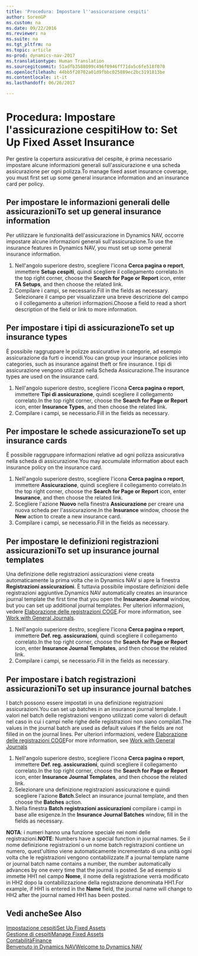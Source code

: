 ```yaml
---
title: 'Procedura: Impostare l''assicurazione cespiti'
author: SorenGP
ms.custom: na
ms.date: 09/22/2016
ms.reviewer: na
ms.suite: na
ms.tgt_pltfrm: na
ms.topic: article
ms-prod: dynamics-nav-2017
ms.translationtype: Human Translation
ms.sourcegitcommit: 51adfb3588099c496f0946ff71da5c6fe518f070
ms.openlocfilehash: 44bb5f20702a01d9fbbc025889ec2bc3191813be
ms.contentlocale: it-it
ms.lasthandoff: 06/26/2017

---
```


# <a name="how-to-set-up-fixed-asset-insurance"></a><span data-ttu-id="939e1-102">Procedura: Impostare l'assicurazione cespiti</span><span class="sxs-lookup"><span data-stu-id="939e1-102">How to: Set Up Fixed Asset Insurance</span></span>
<span data-ttu-id="939e1-103">Per gestire la copertura assicurativa del cespite, è prima necessario impostare alcune informazioni generali sull'assicurazione e una scheda assicurazione per ogni polizza.</span><span class="sxs-lookup"><span data-stu-id="939e1-103">To manage fixed asset insurance coverage, you must first set up some general insurance information and an insurance card per policy.</span></span>

## <a name="to-set-up-general-insurance-information"></a><span data-ttu-id="939e1-104">Per impostare le informazioni generali delle assicurazioni</span><span class="sxs-lookup"><span data-stu-id="939e1-104">To set up general insurance information</span></span>  
<span data-ttu-id="939e1-105">Per utilizzare le funzionalità dell'assicurazione in Dynamics NAV, occorre impostare alcune informazioni generali sull'assicurazione.</span><span class="sxs-lookup"><span data-stu-id="939e1-105">To use the insurance features in Dynamics NAV, you must set up some general insurance information.</span></span>  
1. <span data-ttu-id="939e1-106">Nell'angolo superiore destro, scegliere l'icona **Cerca pagina o report**, immettere **Setup cespiti**, quindi scegliere il collegamento correlato.</span><span class="sxs-lookup"><span data-stu-id="939e1-106">In the top right corner, choose the **Search for Page or Report** icon, enter **FA Setups**, and then choose the related link.</span></span>  
2. <span data-ttu-id="939e1-107">Compilare i campi, se necessario.</span><span class="sxs-lookup"><span data-stu-id="939e1-107">Fill in the fields as necessary.</span></span> <span data-ttu-id="939e1-108">Selezionare il campo per visualizzare una breve descrizione del campo o il collegamento a ulteriori informazioni.</span><span class="sxs-lookup"><span data-stu-id="939e1-108">Choose a field to read a short description of the field or link to more information.</span></span>  

## <a name="to-set-up-insurance-types"></a><span data-ttu-id="939e1-109">Per impostare i tipi di assicurazione</span><span class="sxs-lookup"><span data-stu-id="939e1-109">To set up insurance types</span></span>  
<span data-ttu-id="939e1-110">È possibile raggruppare le polizze assicurative in categorie, ad esempio assicurazione da furti o incendi.</span><span class="sxs-lookup"><span data-stu-id="939e1-110">You can group your insurance policies into categories, such as insurance against theft or fire insurance.</span></span> <span data-ttu-id="939e1-111">I tipi di assicurazione vengono utilizzati nella Scheda Assicurazione.</span><span class="sxs-lookup"><span data-stu-id="939e1-111">The insurance types are used on the insurance card.</span></span>
1. <span data-ttu-id="939e1-112">Nell'angolo superiore destro, scegliere l'icona **Cerca pagina o report**, immettere **Tipi di assicurazione**, quindi scegliere il collegamento correlato.</span><span class="sxs-lookup"><span data-stu-id="939e1-112">In the top right corner, choose the **Search for Page or Report** icon, enter **Insurance Types**, and then choose the related link.</span></span>  
2. <span data-ttu-id="939e1-113">Compilare i campi, se necessario.</span><span class="sxs-lookup"><span data-stu-id="939e1-113">Fill in the fields as necessary.</span></span>

## <a name="to-set-up-insurance-cards"></a><span data-ttu-id="939e1-114">Per impostare le schede assicurazione</span><span class="sxs-lookup"><span data-stu-id="939e1-114">To set up insurance cards</span></span>  
<span data-ttu-id="939e1-115">È possibile raggruppare informazioni relative ad ogni polizza assicurativa nella scheda di assicurazione.</span><span class="sxs-lookup"><span data-stu-id="939e1-115">You may accumulate information about each insurance policy on the insurance card.</span></span>  
1. <span data-ttu-id="939e1-116">Nell'angolo superiore destro, scegliere l'icona **Cerca pagina o report**, immettere **Assicurazione**, quindi scegliere il collegamento correlato.</span><span class="sxs-lookup"><span data-stu-id="939e1-116">In the top right corner, choose the **Search for Page or Report** icon, enter **Insurance**, and then choose the related link.</span></span>  
2. <span data-ttu-id="939e1-117">Scegliere l'azione **Nuovo** nella finestra **Assicurazione** per creare una nuova scheda per l'assicurazione.</span><span class="sxs-lookup"><span data-stu-id="939e1-117">In the **Insurance** window, choose the **New** action to create a  new insurance card.</span></span>  
3. <span data-ttu-id="939e1-118">Compilare i campi, se necessario.</span><span class="sxs-lookup"><span data-stu-id="939e1-118">Fill in the fields as necessary.</span></span>

## <a name="to-set-up-insurance-journal-templates"></a><span data-ttu-id="939e1-119">Per impostare le definizioni registrazioni assicurazioni</span><span class="sxs-lookup"><span data-stu-id="939e1-119">To set up insurance journal templates</span></span>  
<span data-ttu-id="939e1-120">Una definizione delle registrazioni assicurazioni viene creata automaticamente la prima volta che in Dynamics NAV si apre la finestra **Registrazioni assicurazioni**. È tuttavia possibile impostare definizioni delle registrazioni aggiuntive.</span><span class="sxs-lookup"><span data-stu-id="939e1-120">Dynamics NAV automatically creates an insurance journal template the first time that you open the **Insurance Journal** window, but you can set up additional journal templates.</span></span> <span data-ttu-id="939e1-121">Per ulteriori informazioni, vedere [Elaborazione delle registrazioni COGE](ui-work-general-journals.md).</span><span class="sxs-lookup"><span data-stu-id="939e1-121">For more information, see [Work with General Journals](ui-work-general-journals.md).</span></span>  
1. <span data-ttu-id="939e1-122">Nell'angolo superiore destro, scegliere l'icona **Cerca pagina o report**, immettere **Def. reg. assicurazioni**, quindi scegliere il collegamento correlato.</span><span class="sxs-lookup"><span data-stu-id="939e1-122">In the top right corner, choose the **Search for Page or Report** icon, enter **Insurance Journal Templates**, and then choose the related link.</span></span>  
2. <span data-ttu-id="939e1-123">Compilare i campi, se necessario.</span><span class="sxs-lookup"><span data-stu-id="939e1-123">Fill in the fields as necessary.</span></span>

## <a name="to-set-up-insurance-journal-batches"></a><span data-ttu-id="939e1-124">Per impostare i batch registrazioni assicurazioni</span><span class="sxs-lookup"><span data-stu-id="939e1-124">To set up insurance journal batches</span></span>  
<span data-ttu-id="939e1-125">I batch possono essere impostati in una definizione registrazioni assicurazioni.</span><span class="sxs-lookup"><span data-stu-id="939e1-125">You can set up batches in an insurance journal template.</span></span> <span data-ttu-id="939e1-126">I valori nel batch delle registrazioni vengono utilizzati come valori di default nel caso in cui i campi nelle righe delle registrazioni non siano compilati.</span><span class="sxs-lookup"><span data-stu-id="939e1-126">The values in the journal batch are used as default values if the fields are not filled in on the journal lines.</span></span> <span data-ttu-id="939e1-127">Per ulteriori informazioni, vedere [Elaborazione delle registrazioni COGE](ui-work-general-journals.md)</span><span class="sxs-lookup"><span data-stu-id="939e1-127">For more information, see [Work with General Journals](ui-work-general-journals.md)</span></span>  
1. <span data-ttu-id="939e1-128">Nell'angolo superiore destro, scegliere l'icona **Cerca pagina o report**, immettere **Def. reg. assicurazioni**, quindi scegliere il collegamento correlato.</span><span class="sxs-lookup"><span data-stu-id="939e1-128">In the top right corner, choose the **Search for Page or Report** icon, enter **Insurance Journal Templates**, and then choose the related link.</span></span>  
2. <span data-ttu-id="939e1-129">Selezionare una definizione registrazioni assicurazione e quindi scegliere l'azione **Batch**.</span><span class="sxs-lookup"><span data-stu-id="939e1-129">Select an insurance journal template, and then choose the **Batches** action.</span></span>
3. <span data-ttu-id="939e1-130">Nella finestra **Batch registrazioni assicurazioni** compilare i campi in base alle esigenze.</span><span class="sxs-lookup"><span data-stu-id="939e1-130">In the **Insurance Journal Batches** window, fill in the fields as necessary.</span></span>

<span data-ttu-id="939e1-131">**NOTA**: i numeri hanno una funzione speciale nei nomi delle registrazioni.</span><span class="sxs-lookup"><span data-stu-id="939e1-131">**NOTE**: Numbers have a special function in journal names.</span></span> <span data-ttu-id="939e1-132">Se il nome definizione registrazioni o un nome batch registrazioni contiene un numero, quest'ultimo viene automaticamente incrementato di una unità ogni volta che le registrazioni vengono contabilizzate.</span><span class="sxs-lookup"><span data-stu-id="939e1-132">If a journal template name or journal batch name contains a number, the number automatically advances by one every time that the journal is posted.</span></span> <span data-ttu-id="939e1-133">Se ad esempio si immette HH1 nel campo **Nome**, il nome della registrazione verrà modificato in HH2 dopo la contabilizzazione della registrazione denominata HH1.</span><span class="sxs-lookup"><span data-stu-id="939e1-133">For example, if HH1 is entered in the **Name** field, the journal name will change to HH2 after the journal named HH1 has been posted.</span></span>

## <a name="see-also"></a><span data-ttu-id="939e1-134">Vedi anche</span><span class="sxs-lookup"><span data-stu-id="939e1-134">See Also</span></span>
[<span data-ttu-id="939e1-135">Impostazione cespiti</span><span class="sxs-lookup"><span data-stu-id="939e1-135">Set Up Fixed Assets</span></span>](fa-setup.md)  
[<span data-ttu-id="939e1-136">Gestione di cespiti</span><span class="sxs-lookup"><span data-stu-id="939e1-136">Manage Fixed Assets</span></span>](fa-manage.md)  
[<span data-ttu-id="939e1-137">Contabilità</span><span class="sxs-lookup"><span data-stu-id="939e1-137">Finance</span></span>](finance-setup.md)  
[<span data-ttu-id="939e1-138">Benvenuto in Dynamics NAV</span><span class="sxs-lookup"><span data-stu-id="939e1-138">Welcome to Dynamics NAV</span></span>](across-get-started.md)

